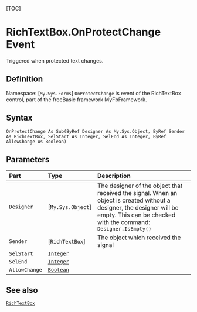 [TOC]
# RichTextBox.OnProtectChange Event
Triggered when protected text changes.
## Definition
Namespace: [`My.Sys.Forms`]
`OnProtectChange` is event of the RichTextBox control, part of the freeBasic framework MyFbFramework.
## Syntax
```freeBasic
OnProtectChange As Sub(ByRef Designer As My.Sys.Object, ByRef Sender As RichTextBox, SelStart As Integer, SelEnd As Integer, ByRef AllowChange As Boolean)
```

## Parameters

|Part|Type|Description|
| :------------ | :------------ | :------------ |
|`Designer`|[`My.Sys.Object`]|The designer of the object that received the signal. When an object is created without a designer, the designer will be empty. This can be checked with the command: `Designer.IsEmpty()`|
|`Sender`|[`RichTextBox`]|The object which received the signal|
|`SelStart`|[`Integer`]("https://www.freebasic.net/wiki/KeyPgInteger")||
|`SelEnd`|[`Integer`]("https://www.freebasic.net/wiki/KeyPgInteger")||
|`AllowChange`|[`Boolean`]("https://www.freebasic.net/wiki/KeyPgBoolean")||

## See also
[`RichTextBox`](RichTextBox.md)
